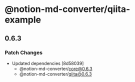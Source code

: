 # @notion-md-converter/qiita-example

## 0.6.3

### Patch Changes

- Updated dependencies [8d58039]
  - @notion-md-converter/core@0.6.3
  - @notion-md-converter/qiita@0.6.3
